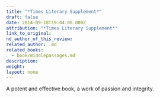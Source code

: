 ```yaml
---
title: "*Times Literary Supplement*"
draft: false
date: 2014-09-18T19:04:00.000Z
attribution: "*Times Literary Supplement*"
link_to_original:
nd_author_of_this_review:
related_author: .md
related_books:
  - book/middlepassages.md
description:
weight:
layout: none
---
```

A potent and effective book, a work of passion and integrity.

